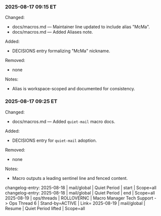 ### 2025-08-17 09:15 ET
Changed:
- docs/macros.md — Maintainer line updated to include alias "McMa".
- docs/macros.md — Added Aliases note.

Added:
- DECISIONS entry formalizing "McMa" nickname.

Removed:
- none

Notes:
- Alias is workspace-scoped and documented for consistency.



### 2025-08-17 09:25 ET
Changed:
- docs/macros.md — Added `quiet-mail` macro docs.

Added:
- DECISIONS entry for `quiet-mail` adoption.

Removed:
- none

Notes:
- Macro outputs a leading sentinel line and fenced content.

changelog-entry: 2025-08-18 | mail/global | Quiet Period | start | Scope=all
changelog-entry: 2025-08-18 | mail/global | Quiet Period | end | Scope=all
2025-08-19 | ops/threads | ROLLOVERNC | Macro Manager Tech Support -> Ops Thread 6 | Stand-by=ACTIVE | Link=<paste new-chat link>
2025-08-19 | mail/global | Resume | Quiet Period lifted | Scope=all
